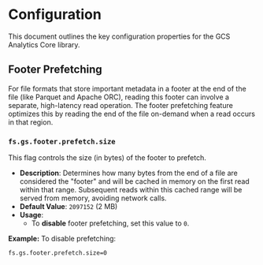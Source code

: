 # Configuration

This document outlines the key configuration properties for the GCS Analytics Core library.

## Footer Prefetching

For file formats that store important metadata in a footer at the end of the file (like Parquet and Apache ORC), reading this footer can involve a separate, high-latency read operation. The footer prefetching feature optimizes this by reading the end of the file on-demand when a read occurs in that region.

### `fs.gs.footer.prefetch.size`

This flag controls the size (in bytes) of the footer to prefetch.

-   **Description**: Determines how many bytes from the end of a file are considered the "footer" and will be cached in memory on the first read within that range. Subsequent reads within this cached range will be served from memory, avoiding network calls.
-   **Default Value**: `2097152` (2 MB)
-   **Usage**:
    -   To **disable** footer prefetching, set this value to `0`.


**Example:**
To disable prefetching:
```properties
fs.gs.footer.prefetch.size=0
```
